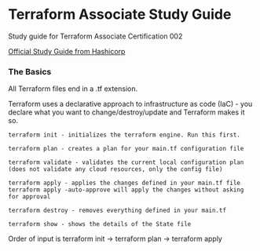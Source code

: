 # Terraform Associate Study Guide
Study guide for Terraform Associate Certification 002

[Official Study Guide from Hashicorp](https://developer.hashicorp.com/terraform/tutorials/certification/associate-study)

### The Basics

All Terraform files end in a .tf extension. 

Terraform uses a declarative approach to infrastructure as code (IaC) - you declare what you want to change/destroy/update and Terraform makes it so.



    terraform init - initializes the terraform engine. Run this first.
  
    terraform plan - creates a plan for your main.tf configuration file
  
    terraform validate - validates the current local configuration plan (does not validate any cloud resources, only the config file)
  
    terraform apply - applies the changes defined in your main.tf file
    terraform apply -auto-approve will apply the changes without asking for approval
  
    terraform destroy - removes everything defined in your main.tf
  
    terraform show - shows the details of the State file
  
  
Order of input is 	 terraform init -> terraform plan -> terraform apply
